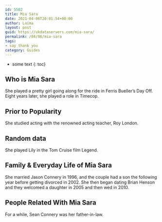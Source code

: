 ```yaml
---
id: 5502
title: Mia Sara
date: 2021-04-06T20:01:54+00:00
author: Laima
layout: post
guid: https://ukdataservers.com/mia-sara/
permalink: /04/06/mia-sara
tags:
- say thank you
category: Guides
---
```


* some text
{: toc}


## Who is Mia Sara
                  
                  
                  
She played a pretty girl going along for the ride in Ferris Bueller&#8217;s Day Off. Eight years later, she played a role in Timecop.
                  
              
            
              
            
                
                
                
## Prior to Popularity
                  
                  
                  
She studied acting with the renowned acting teacher, Roy London.
                  
              
            
              
            
                
                
                
## Random data
                  
                  
                  
She played Lily in the Tom Cruise film Legend.
                  
              
            
              
            
                
                
                
## Family & Everyday Life of Mia Sara
                  
                  
                  
She married Jason Connery in 1996, and the couple had a son the following year before getting divorced in 2002. She then began dating Brian Henson and they welcomed a daughter in 2005 and then wed in 2010.
                  
              
            
              
            
                
                
                
## People Related With Mia Sara
                  
                  
                  
For a while, Sean Connery was her father-in-law.
                  
              
            
              
            
                
              
            
              
              
            
            
              
            
          
          
          